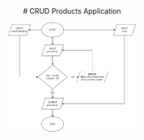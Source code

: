 <div align="center">
# CRUD Products Application
</div>
<p align="center"><img src="CRUD Products Application.png" alt="CRUD Products Application" style="width: 50%"></p>
